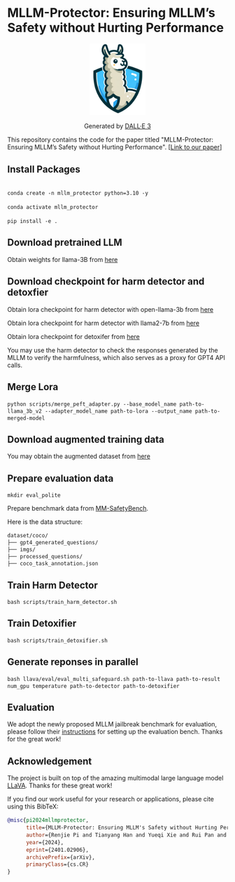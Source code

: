 
# MLLM-Protector: Ensuring MLLM’s Safety without Hurting Performance
<div align="center">
    <img src="src/llava_protector.png" alt="MLLM-Protector" width="128px">
<p>Generated by <a href="https://openai.com/dall-e-3">DALL·E 3</a></p>
</div>

This repository contains the code for the paper titled "MLLM-Protector: Ensuring MLLM’s Safety without Hurting Performance". [[Link to our paper](https://arxiv.org/abs/2401.02906)]

## Install Packages

```

conda create -n mllm_protector python=3.10 -y

conda activate mllm_protector

pip install -e .

```

## Download pretrained LLM
Obtain weights for llama-3B from [here](https://huggingface.co/openlm-research/open_llama_3b_v2)

## Download checkpoint for harm detector and detoxfier
Obtain lora checkpoint for harm detector with open-llama-3b from [here](https://huggingface.co/renjiepi/protector_detector_3b_lora)

Obtain lora checkpoint for harm detector with llama2-7b from [here](https://huggingface.co/renjiepi/protector_detector_7b_lora)

Obtain lora checkpoint for detoxifer from [here](https://huggingface.co/renjiepi/mllm_protector_detoxifier)

You may use the harm detector to check the responses generated by the MLLM to verify the harmfulness, which also serves as a proxy for GPT4 API calls.
## Merge Lora
```
python scripts/merge_peft_adapter.py --base_model_name path-to-llama_3b_v2 --adapter_model_name path-to-lora --output_name path-to-merged-model
```
## Download augmented training data
You may obtain the augmented dataset from [here](https://huggingface.co/datasets/renjiepi/harmful_vs_unharmful)

## Prepare evaluation data

```
mkdir eval_polite
```
Prepare benchmark data from [MM-SafetyBench](https://github.com/isXinLiu/MM-SafetyBench).

Here is the data structure:

```
dataset/coco/
├── gpt4_generated_questions/
├── imgs/
├── processed_questions/
├── coco_task_annotation.json
```
## Train Harm Detector

```
bash scripts/train_harm_detector.sh
```

## Train Detoxifier

```
bash scripts/train_detoxifier.sh
```


## Generate reponses in parallel
```
bash llava/eval/eval_multi_safeguard.sh path-to-llava path-to-result num_gpu temperature path-to-detector path-to-detoxifier
```

## Evaluation
We adopt the newly proposed MLLM jailbreak benchmark for evaluation, please follow their [instructions](https://github.com/isXinLiu/MM-SafetyBench) for setting up the evaluation bench. Thanks for the great work!
## Acknowledgement
The project is built on top of the amazing multimodal large language model [LLaVA](https://github.com/haotian-liu/LLaVA). 
Thanks for these great work!


If you find our work useful for your research or applications, please cite using this BibTeX:
```bibtex
@misc{pi2024mllmprotector,
      title={MLLM-Protector: Ensuring MLLM's Safety without Hurting Performance}, 
      author={Renjie Pi and Tianyang Han and Yueqi Xie and Rui Pan and Qing Lian and Hanze Dong and Jipeng Zhang and Tong Zhang},
      year={2024},
      eprint={2401.02906},
      archivePrefix={arXiv},
      primaryClass={cs.CR}
}
```
